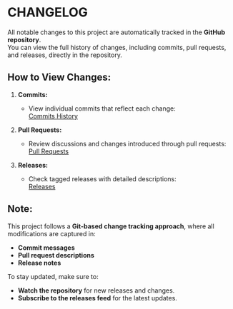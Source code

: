 # **CHANGELOG**

All notable changes to this project are automatically tracked in the **GitHub repository**.  
You can view the full history of changes, including commits, pull requests, and releases, directly in the repository.

## **How to View Changes:**
1. **Commits:**  
   - View individual commits that reflect each change:  
     [Commits History](https://github.com/webpwnized/mutillidae-docker/commits/main)

2. **Pull Requests:**  
   - Review discussions and changes introduced through pull requests:  
     [Pull Requests](https://github.com/webpwnized/mutillidae-docker/pulls)

3. **Releases:**  
   - Check tagged releases with detailed descriptions:  
     [Releases](https://github.com/webpwnized/mutillidae-docker/releases)

## **Note:**
This project follows a **Git-based change tracking approach**, where all modifications are captured in:
- **Commit messages**  
- **Pull request descriptions**  
- **Release notes**  

To stay updated, make sure to:
- **Watch the repository** for new releases and changes.
- **Subscribe to the releases feed** for the latest updates.
